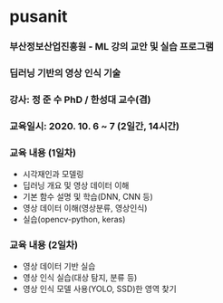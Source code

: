 # pusanit

### 부산정보산업진흥원 - ML 강의 교안 및 실습 프로그램

### 딥러닝 기반의 영상 인식 기술

### 강사: 정 준 수 PhD / 한성대 교수(겸)

### 교육일시: 2020. 10. 6 ~ 7 (2일간, 14시간)

### 교육 내용 (1일차)

- 시각재인과 모델링
- 딥러닝 개요 및 영상 데이터 이해
- 기본 함수 설명 및 학습(DNN, CNN 등)
- 영상 데이터 이해(영상분류, 영상인식)
- 실습(opencv-python, keras)

### 교육 내용 (2일차)

- 영상 데이터 기반 실습
- 영상 인식 실습(대상 탐지, 분류 등)
- 영상 인식 모델 사용(YOLO, SSD)한 영역 찾기
